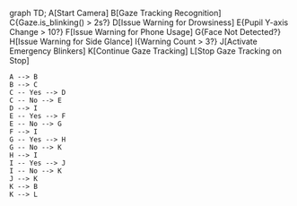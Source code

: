 graph TD;
    A[Start Camera]
    B[Gaze Tracking Recognition]
    C{Gaze.is_blinking() > 2s?}
    D[Issue Warning for Drowsiness]
    E{Pupil Y-axis Change > 10?}
    F[Issue Warning for Phone Usage]
    G{Face Not Detected?}
    H[Issue Warning for Side Glance]
    I{Warning Count > 3?}
    J[Activate Emergency Blinkers]
    K[Continue Gaze Tracking]
    L[Stop Gaze Tracking on Stop]

    A --> B
    B --> C
    C -- Yes --> D
    C -- No --> E
    D --> I
    E -- Yes --> F
    E -- No --> G
    F --> I
    G -- Yes --> H
    G -- No --> K
    H --> I
    I -- Yes --> J
    I -- No --> K
    J --> K
    K --> B
    K --> L

